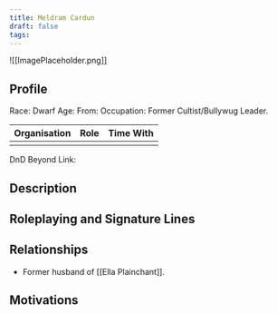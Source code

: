 ```yaml
---
title: Meldram Cardun
draft: false
tags:
---
```

![[ImagePlaceholder.png]]

## Profile
Race: Dwarf
Age:
From:
Occupation: Former Cultist/Bullywug Leader.

| Organisation | Role | Time With |
| ------------ | ---- | --------- |
|              |      |           

DnD Beyond Link:

## Description

## Roleplaying and Signature Lines

## Relationships
- Former husband of [[Ella Plainchant]].
## Motivations




